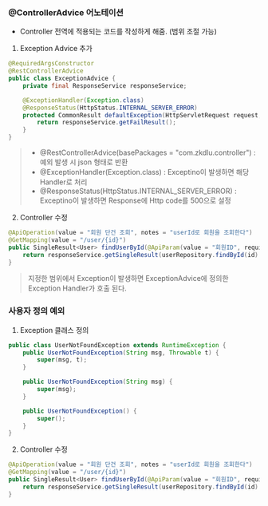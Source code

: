 ### @ControllerAdvice 어노테이션 
- Controller 전역에 적용되는 코드를 작성하게 해줌. (범위 조절 가능)

1. Exception Advice 추가
```java
@RequiredArgsConstructor
@RestControllerAdvice
public class ExceptionAdvice {
    private final ResponseService responseService;

    @ExceptionHandler(Exception.class)
    @ResponseStatus(HttpStatus.INTERNAL_SERVER_ERROR)
    protected CommonResult defaultException(HttpServletRequest request, Exception e) {
        return responseService.getFailResult();
    }
}
```
> - @RestControllerAdvice(basePackages = "com.zkdlu.controller") : 예외 발생 시 json 형태로 반환
> - @ExceptionHandler(Exception.class) : Exceptino이 발생하면 해당 Handler로 처리
> - @ResponseStatus(HttpStatus.INTERNAL_SERVER_ERROR) : Exceptino이 발생하면 Response에 Http code를 500으로 설정

2. Controller 수정
```java
@ApiOperation(value = "회원 단건 조회", notes = "userId로 회원을 조회한다")
@GetMapping(value = "/user/{id}")
public SingleResult<User> findUserById(@ApiParam(value = "회원ID", required = true) @PathVariable long id) throws Exception{
    return responseService.getSingleResult(userRepository.findById(id).orElseThrow(Exception::new));
}
```
> 지정한 범위에서 Exception이 발생하면 ExceptionAdvice에 정의한 Exception Handler가 호출 된다.

### 사용자 정의 예외
1. Exception 클래스 정의
```java
public class UserNotFoundException extends RuntimeException {
    public UserNotFoundException(String msg, Throwable t) {
        super(msg, t);
    }

    public UserNotFoundException(String msg) {
        super(msg);
    }

    public UserNotFoundException() {
        super();
    }
}
```
2. Controller 수정
```java
@ApiOperation(value = "회원 단건 조회", notes = "userId로 회원을 조회한다")
@GetMapping(value = "/user/{id}")
public SingleResult<User> findUserById(@ApiParam(value = "회원ID", required = true) @PathVariable long id) {
    return responseService.getSingleResult(userRepository.findById(id).orElseThrow(UserNotFoundException::new));
}
```
